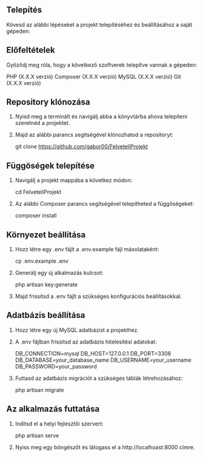 ## Telepítés
Kövesd az alábbi lépéseket a projekt telepítéséhez és beállításához a saját gépeden:

## Előfeltételek
Győződj meg róla, hogy a következő szoftverek telepítve vannak a gépeden:

PHP (X.X.X verzió)
Composer (X.X.X verzió)
MySQL (X.X.X verzió)
Git (X.X.X verzió)

## Repository klónozása

1. Nyisd meg a terminált és navigálj abba a könyvtárba ahova telepíteni szeretnéd a projektet.

2. Majd az alábbi parancs segítségével klónozhatod a repositoryt:

    git clone https://github.com/gabor00/FelveteliProjekt

## Függöségek telepítése

1. Navigálj a projekt mappába a következ módon:
    
    cd FelveteliProjekt

2. Az alábbi Composer parancs segítségével telepítheted a függőségeket:

    composer install

## Környezet beállítása

1. Hozz létre egy .env fájlt a .env.example fájl másolataként:

    cp .env.example .env

2. Generálj egy új alkalmazás kulcsot:

    php artisan key:generate

3. Majd frissitsd a .env fájlt a szükséges konfigurációs beállításokkal.

## Adatbázis beállítása

1. Hozz létre egy új MySQL adatbázist a projekthez.

2. A .env fájlban frissitsd az adatbázis hitelesítési adatokat:

    DB_CONNECTION=mysql
    DB_HOST=127.0.0.1
    DB_PORT=3306
    DB_DATABASE=your_database_name
    DB_USERNAME=your_username
    DB_PASSWORD=your_password

3. Futtasd az adatbázis migrációt a szükséges táblák létrehozásához:

    php artisan migrate

## Az alkalmazás futtatása

1. Inditsd el a helyi fejlesztői szervert:

    php artisan serve

2. Nyiss meg egy böngészőt és látogass el a http://localhoast:8000 címre.